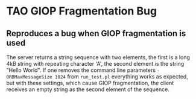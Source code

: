 # TAO GIOP Fragmentation Bug
## Reproduces a bug when GIOP fragmentation is used 

The server returns a string sequence with two elements, the first is a
long 4kB string with repeating character 'A', the second element is
the string "Hello World". If one removes the command line parameters
`-ORBMaxMessageSize 1024` from `run_test.pl` everything
works as expected, but with these settings, which cause GIOP
fragmentation, the client receives an empty string as the second
element of the sequence.
